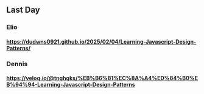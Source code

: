 ## Last Day

### Elio

#### https://dudwns0921.github.io/2025/02/04/Learning-Javascript-Design-Patterns/

### Dennis

#### https://velog.io/@tnghgks/%EB%B6%81%EC%8A%A4%ED%84%B0%EB%94%94-Learning-Javascript-Design-Patterns